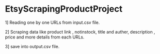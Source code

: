 # EtsyScrapingProductProject

1] Reading one by one URLs from input.csv file.

2] Scraping data like product link , notinstock, title and auther, description , price and more details from each URLs.

3] save into output.csv file. 
